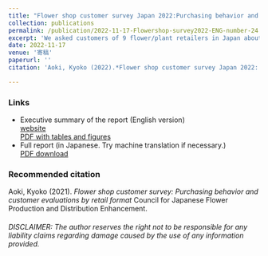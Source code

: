 ```yaml
---
title: "Flower shop customer survey Japan 2022:Purchasing behavior and customer evaluations by retail format"  
collection: publications  
permalink: /publication/2022-11-17-Flowershop-survey2022-ENG-number-24
excerpt: 'We asked customers of 9 flower/plant retailers in Japan about their purchasing behaviors and evaluations of the shops they use. The 9 outlets surveyed include florists, supermarkets, home improvement centers, net shops and compound shops. N=1005 in total. This research was funded by the Ministry of Agriculture, Forestry and Fisheries (MAFF), Japan, and conducted by the Council for Japanese Flower Production and Distribution Enhancement. [Contents] Purchase frequency, average customer spending（ACS）, purchased items, reasons for use, level of affection (involvement) toward flowers and plants. Customer Satisfaction indices: Comprehensive customer satisfaction, need fulfilment, quality perception, cost-performance, emotional fulfilment, repeat purchase intention (customer loyalty), affinity with the shop (inner loyalty) and willingness to recommend Good points and areas to be improved of the store (free description). [Key findings] Overall, 48% of the respondents buy flowers and plants for home use, 39% for gifts and 23% for religious offering for the deceased. Supermarkets are characterized by the heavy reliance (approx.40%) on specific items for customary religious offerings. Average customer spending（ACS）per visit stands at 2,169 yen (1 USD=139 yen). The ACS at supermarkets is 868 yen. Specialty florists have the highest ratio of steady clientele who “always use the shop" (16%).'  
date: 2022-11-17
venue: '寄稿'
paperurl: ''
citation: 'Aoki, Kyoko (2022).*Flower shop customer survey Japan 2022: Purchasing behavior and customer evaluations by retail format (English version).* Council for Japanese Flower Production and Distribution Enhancement (MPS Japan).'  

---
```


### Links  
- Executive summary of the report (English version)  
  [website](https://gerdaresearch.github.io/posts/2022-11-17-blog-post-14/)  
  [PDF with tables and figures](https://www.researchgate.net/publication/365454085_Flower_shop_customer_survey_Japan_2022_Purchasing_behavior_and_customer_evaluations_by_retail_format_Executive_Summary_English_version)  
- Full report (in Japanese. Try machine translation if necessary.)  
  [PDF download](https://www.researchgate.net/publication/364350432_huadianliyongzhediaozha_2022nianyetaibienoliyongzhuangkuangtogukepingsi_Flower_shop_customer_survey_2022_Japan)  

### Recommended citation  
Aoki, Kyoko (2021). *Flower shop customer survey: Purchasing behavior and customer evaluations by retail format* Council for Japanese Flower Production and Distribution Enhancement.  

###### DISCLAIMER: The author reserves the right not to be responsible for any liability claims regarding damage caused by the use of any information provided.  

